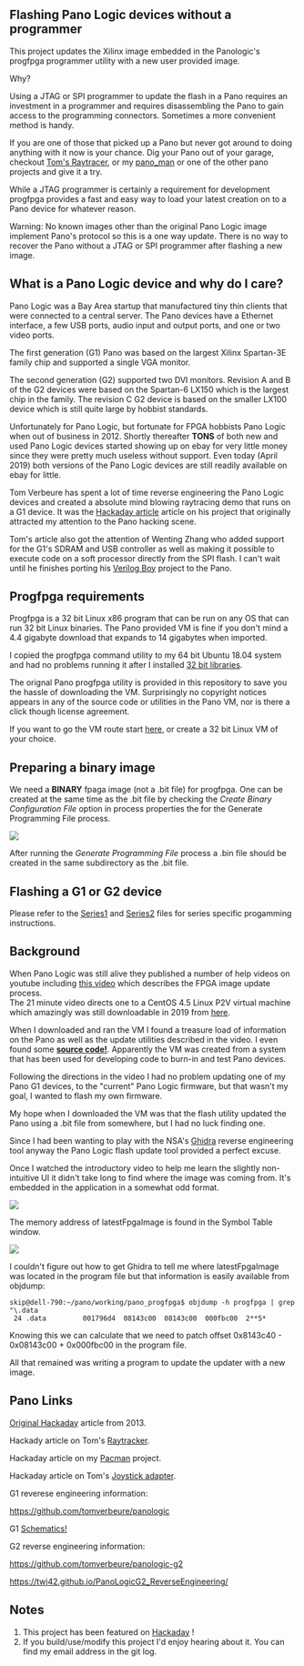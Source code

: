 ## Flashing Pano Logic devices without a programmer

This project updates the Xilinx image embedded in the Panologic's progfpga 
programmer utility with a new user provided image.  

Why?

Using a JTAG or SPI programmer to update the flash in a Pano requires an 
investment in a programmer and requires disassembling the Pano to gain 
access to the programming connectors.  Sometimes a more convenient method 
is handy.  

If you are one of those that picked up a Pano but never got around to 
doing anything with it now is your chance.  Dig your Pano out of your 
garage, checkout [Tom's Raytracer](https://github.com/tomverbeure/rt/commit/b232bf83a0fc9cb548fe35ba90f26d92d998c125), or my [pano_man](https://github.com/skiphansen/pano_man) or one of the 
other pano projects and give it a try.  

While a JTAG programmer is certainly a requirement for development 
progfpga provides a fast and easy way to load your latest creation on to a 
Pano device for whatever reason.  

Warning: No known images other than the original Pano Logic image 
implement Pano's protocol so this is a one way update.  There is no way to 
recover the Pano without a JTAG or SPI programmer after flashing a new 
image.  

## What is a Pano Logic device and why do I care?

Pano Logic was a Bay Area startup that manufactured tiny thin clients that 
were connected to a central server.  The Pano devices have a Ethernet 
interface, a few USB ports, audio input and output ports, and one or two 
video ports.  

The first generation (G1) Pano was based on the largest Xilinx Spartan-3E 
family chip and supported a single VGA monitor.  

The second generation (G2) supported two DVI monitors.  Revision A and B 
of the G2 devices were based on the Spartan-6 LX150 which is the largest 
chip in the family.  The revision C G2 device is based on the smaller 
LX100 device which is still quite large by hobbist standards.  

Unfortunately for Pano Logic, but fortunate for FPGA hobbists Pano Logic 
when out of business in 2012.  Shortly thereafter **TONS** of both new and 
used Pano Logic devices started showing up on ebay for very little money 
since they were pretty much useless without support.  Even today (April 
2019) both versions of the Pano Logic devices are still readily available 
on ebay for little.  

Tom Verbeure has spent a lot of time reverse engineering the Pano Logic 
devices and created a absolute mind blowing raytracing demo that runs on a 
G1 device.  It was the [Hackaday article](https://hackaday.com/2018/12/07/racing-the-beam-on-a-thin-client-in-fpgas/) article on his project that originally 
attracted my attention to the Pano hacking scene.  

Tom's article also got the attention of Wenting Zhang who added support 
for the G1's SDRAM and USB controller as well as making it possible to 
execute code on a soft processor directly from the SPI flash.  I can't 
wait until he finishes porting his [Verilog Boy](https://hackaday.io/project/57660-verilogboy-gameboy-on-fpga) project to the Pano.  

## Progfpga requirements 

Progfpga is a 32 bit Linux x86 program that can be run on any OS that can 
run 32 bit Linux binaries.  The Pano provided VM is fine if you don't mind 
a 4.4 gigabyte download that expands to 14 gigabytes when imported.  

I copied the progfpga command utility to my 64 bit Ubuntu 18.04 system and 
had no problems running it after I installed [32 bit 
libraries](https://linuxconfig.org/unable-to-find-a-suitable-destination-to-install-32-bit-compatibility-libraries-on-ubuntu-18-04-bionic-beaver-linux).  

The orignal Pano progfpga utility is provided in this repository to save 
you the hassle of downloading the VM.  Surprisingly no copyright notices 
appears in any of the source code or utilities in the Pano VM, nor is 
there a click though license agreement.  

If you want to go the VM route start [here](https://www.youtube.com/watch?v=DPkF5EisGDQ), or create a 32 bit Linux VM of your choice.  

## Preparing a binary image
We need a **BINARY** fpaga image (not a .bit file) for progfpga.  One can 
be created at the same time as the .bit file by checking the *Create 
Binary Configuration File* option in process properties the for the 
Generate Programming File process.  

![](./assets/impact.png)

After running the *Generate Programming File* process a .bin file should 
be created in the same subdirectory as the .bit file.  

## Flashing a G1 or G2 device

Please refer to the [Series1](Series1.md) and [Series2](Series2.md) files for
series specific progamming instructions.


## Background 

When Pano Logic was still alive they published a number of help videos on 
youtube including [this video](https://www.youtube.com/watch?v=DPkF5EisGDQ) which describes the FPGA image update process.  
The 21 minute video directs one to a CentOS 4.5 Linux P2V virtual machine which amazingly was 
still downloadable in 2019 from 
[here](https://www.youtube.com/redirect?q=https%3A%2F%2Fdocs.google.com%2Ffile%2Fd%2F0B9fxMMbyahDFS3h6QnJWak9xTEE%2Fedit%3Fusp%3Dsharing&event=video_description&v=DPkF5EisGDQ&redir_token=KhUbBOXL2w_m-aFI04GCf7ckh4l8MTU1NTI3MjQxNEAxNTU1MTg2MDE0).  

When I downloaded and ran the VM I found a treasure load of information on 
the Pano as well as the update utilities described in the video.  I even 
found some [**source code!**](./archaeology).  Apparently the VM was 
created from a system that has been used for developing code to burn-in 
and test Pano devices.  

Following the directions in the video I had no problem updating one of my 
Pano G1 devices, to the "current" Pano Logic firmware, but that wasn't my 
goal, I wanted to flash my own firmware.  

My hope when I downloaded the VM was that the flash utility updated the 
Pano using a .bit file from somewhere, but I had no luck finding one.  

Since I had been wanting to play with the NSA's 
[Ghidra](https://ghidra-sre.org/) reverse engineering tool anyway the Pano 
Logic flash update tool provided a perfect excuse.  

Once I watched the introductory video to help me learn the slightly 
non-intuitive UI it didn't take long to find where the image was coming 
from.  It's embedded in the application in a somewhat odd format.  

![](./assets/ghidra.png) 

The memory address of latestFpgaImage is found in the Symbol Table window.

![](./assets/ghidra1.png)

I couldn't figure out how to get Ghidra to tell me where latestFpgaImage 
was located in the program file but that information is easily available 
from objdump: 

```
skip@dell-790:~/pano/working/pano_progfpga$ objdump -h progfpga | grep "\.data
 24 .data         001796d4  08143c00  08143c00  000fbc00  2**5*
```

Knowing this we can calculate that we need to patch offset 0x8143c40 - 
0x08143c00 + 0x000fbc00 in the program file.  

All that remained was writing a program to update the updater with a new image.

## Pano Links

[Original Hackaday](https://hackaday.com/2013/01/11/ask-hackaday-we-might-have-some-fpgas-to-hack/) 
article from 2013.  

Hackady article on Tom's [Raytracker](https://hackaday.com/2018/12/07/racing-the-beam-on-a-thin-client-in-fpgas/).  

Hackaday article on my 
[Pacman](https://hackaday.com/2019/01/11/pac-man-fever-comes-to-the-pano-logic-fpga/) 
project.  

Hackaday article on Tom's [Joystick 
adapter](https://hackaday.com/2019/02/11/two-joysticks-talk-to-fpga-arcade-game-over-a-vga-cable/).  

G1 reverese engineering information:

https://github.com/tomverbeure/panologic

G1 [Schematics!](https://github.com/twj42/PanoLogicG2_ReverseEngineering/blob/master/files/G1_Schematics.zip)

G2 reverse engineering information:

https://github.com/tomverbeure/panologic-g2

https://twj42.github.io/PanoLogicG2_ReverseEngineering/


## Notes

1. This project has been featured on [Hackaday](https://hackaday.com/2019/04/19/pano-logic-fgpa-hacking-just-got-easier) ! 
2. If you build/use/modify this project I'd enjoy hearing about it.  You 
can find my email address in the git log.  


